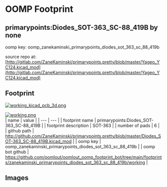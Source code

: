 # OOMP Footprint  
## primarypoints:Diodes_SOT-363_SC-88_419B  by none  
  
oomp key: oomp_zanekaminski_primarypoints_diodes_sot_363_sc_88_419b  
  
source repo at: [http://gitlab.com/ZaneKaminski/primarypoints.pretty/blob/master/Yageo_YC124.kicad_mod](http://gitlab.com/ZaneKaminski/primarypoints.pretty/blob/master/Yageo_YC124.kicad_mod)  
## Footprint  
  
[![working_kicad_pcb_3d.png](working_kicad_pcb_3d_600.png)](working_kicad_pcb_3d.png)  
  
[![working.png](working_600.png)](working.png)  
| name | value | 
| --- | --- | 
| footprint name | primarypoints:Diodes_SOT-363_SC-88_419B | 
| footprint description | SOT-363 | 
| number of pads | 6 | 
| github path | http://github.com/ZaneKaminski/primarypoints.pretty/blob/master/Diodes_SOT-363_SC-88_419B.kicad_mod | 
| oomp key | oomp_zanekaminski_primarypoints_diodes_sot_363_sc_88_419b | 
| oomp bot github | https://github.com/oomlout/oomlout_oomp_footprint_bot/tree/main/footprints/zanekaminski_primarypoints_diodes_sot_363_sc_88_419b/working | 
## Images  
